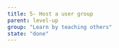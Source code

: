 ```yaml
---
title: 5- Host a user group
parent: level-up
group: "Learn by teaching others"
state: "done"
---
```


